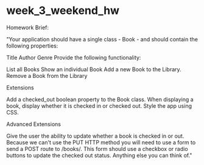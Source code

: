 # week_3_weekend_hw

Homework Brief:

"Your application should have a single class - Book - and should contain the following properties:

Title
Author
Genre
Provide the following functionality:

List all Books
Show an individual Book
Add a new Book to the Library.
Remove a Book from the Library


Extensions

Add a checked_out boolean property to the Book class.
When displaying a book, display whether it is checked in or checked out.
Style the app using CSS.

Advanced Extensions

Give the user the ability to update whether a book is checked in or out.
Because we can't use the PUT HTTP method you will need to use a form to send a POST route to /books/<index>. This form should use a checkbox or radio buttons to update the checked out status.
Anything else you can think of."
